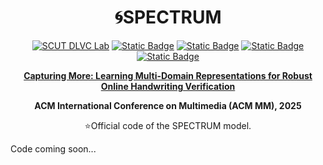 # <div align="center">🌀SPECTRUM

<div align="center">
  <a href="http://dlvc-lab.net/lianwen/"> <img alt="SCUT DLVC Lab" src="https://img.shields.io/badge/SCUT-DLVC_Lab-A85882?logo=Academia&logoColor=hsl"></a>
  <a href="https://arxiv.org/abs/2508.01427"> <img alt="Static Badge" src="https://img.shields.io/badge/ACM%20MM-SPECTURM-%23327FE6?logo=ACM&logoColor=rgb&labelColor=58B822"></a>
  <a href="https://arxiv.org/abs/2508.01427"> <img alt="Static Badge" src="https://img.shields.io/badge/arXiv-2508.01427-%23CE0000?logo=arXiv&logoColor=rgb&labelColor=gray"></a>
  <a href="https://huggingface.co/papers/2508.01427"> <img alt="Static Badge" src="https://img.shields.io/badge/HuggingFace-Paper-FFBF00?logo=HuggingFace&logoColor=rgb&labelColor=gray"></a>
  <a href="./LICENSE"> <img alt="Static Badge" src="https://img.shields.io/badge/License-GPLv3-006622?logo=GNUBash&logoColor=rgb&labelColor=gray"></a>
<p></p>


<a href="https://arxiv.org/abs/2508.01427"> <b>Capturing More: Learning Multi-Domain Representations for Robust Online Handwriting Verification</b> </a>

<b>ACM International Conference on Multimedia (ACM MM), 2025</b>

:star:Official code of the SPECTRUM model.
</div>

Code coming soon...
